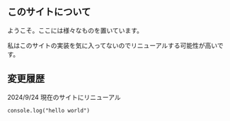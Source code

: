 ## このサイトについて
ようこそ。ここには様々なものを置いています。

私はこのサイトの実装を気に入ってないのでリニューアルする可能性が高いです。

## 変更履歴
2024/9/24 現在のサイトにリニューアル

```javasscript:test
console.log("hello world")
```